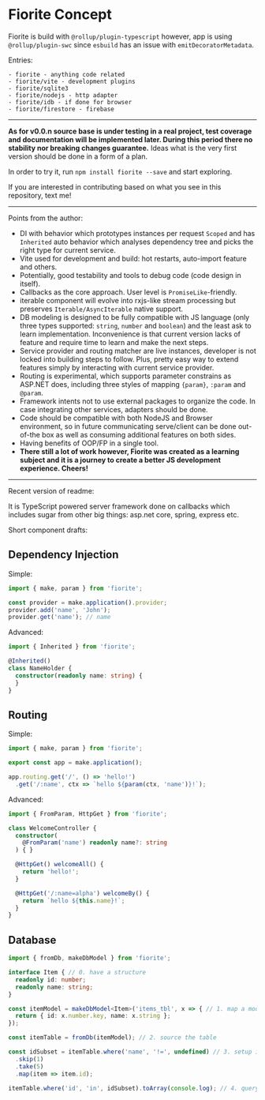 # Fiorite Concept

Fiorite is build with `@rollup/plugin-typescript` however, app is using `@rollup/plugin-swc` since `esbuild` has an issue with `emitDecoratorMetadata`.

Entries:
```
- fiorite - anything code related
- fiorite/vite - development plugins
- fiorite/sqlite3 
- fiorite/nodejs - http adapter
- fiorite/idb - if done for browser
- fiorite/firestore - firebase
```

---

**As for v0.0.n source base is under testing in a real project, test coverage and documentation will be implemented later. During this period there no stability nor breaking changes guarantee.**
Ideas what is the very first version should be done in a form of a plan.

In order to try it, run `npm install fiorite --save` and start exploring.

If you are interested in contributing based on what you see in this repository, text me!

----------------------------------

Points from the author:
- DI with behavior which prototypes instances per request `Scoped` and has `Inherited` auto behavior which analyses dependency tree and picks the right type for current service.
- Vite used for development and build: hot restarts, auto-import feature and others.
- Potentially, good testability and tools to debug code (code design in itself).
- Callbacks as the core approach. User level is `PromiseLike`-friendly.
- iterable component will evolve into rxjs-like stream processing but preserves `Iterable/AsyncIterable` native support.
- DB modeling is designed to be fully compatible with JS language (only three types supported: `string`, `number` and `boolean`) and the least ask to learn implementation. Inconvenience is that current version lacks of feature and require time to learn and make the next steps.
- Service provider and routing matcher are live instances, developer is not locked into building steps to follow. Plus, pretty easy way to extend features simply by interacting with current service provider.
- Routing is experimental, which supports parameter constrains as ASP.NET does, including three styles of mapping `{param}`, `:param` and `@param`.
- Framework intents not to use external packages to organize the code. In case integrating other services, adapters should be done.
- Code should be compatible with both NodeJS and Browser environment, so in future communicating serve/client can be done out-of-the box as well as consuming additional features on both sides.
- Having benefits of OOP/FP in a single tool.
- **There still a lot of work however, Fiorite was created as a learning subject and it is a journey to create a better JS development experience. Cheers!**

---

Recent version of readme:

It is TypeScript powered server framework done on callbacks which includes sugar from other big things: asp.net core, spring, express etc.

Short component drafts:

## Dependency Injection

Simple:
```typescript
import { make, param } from 'fiorite';

const provider = make.application().provider;
provider.add('name', 'John');
provider.get('name'); // name
```

Advanced:

```typescript
import { Inherited } from 'fiorite';

@Inherited()
class NameHolder {
  constructor(readonly name: string) {
  }
}
```

## Routing

Simple:

```typescript
import { make, param } from 'fiorite';

export const app = make.application();

app.routing.get('/', () => 'hello!')
  .get('/:name', ctx => `hello ${param(ctx, 'name')}!`);
```

Advanced:

```typescript
import { FromParam, HttpGet } from 'fiorite';

class WelcomeController {
  constructor(
    @FromParam('name') readonly name?: string
  ) { }

  @HttpGet() welcomeAll() {
    return 'hello!';
  }

  @HttpGet('/:name=alpha') welcomeBy() {
    return `hello ${this.name}!`;
  }
}
```

## Database

```typescript
import { fromDb, makeDbModel } from 'fiorite';

interface Item { // 0. have a structure
  readonly id: number;
  readonly name: string;
}

const itemModel = makeDbModel<Item>('items_tbl', x => { // 1. map a model
  return { id: x.number.key, name: x.string };
});

const itemTable = fromDb(itemModel); // 2. source the table

const idSubset = itemTable.where('name', '!=', undefined) // 3. setup id subset
  .skip(1)
  .take(5)
  .map(item => item.id);

itemTable.where('id', 'in', idSubset).toArray(console.log); // 4. query where id in subset
```
